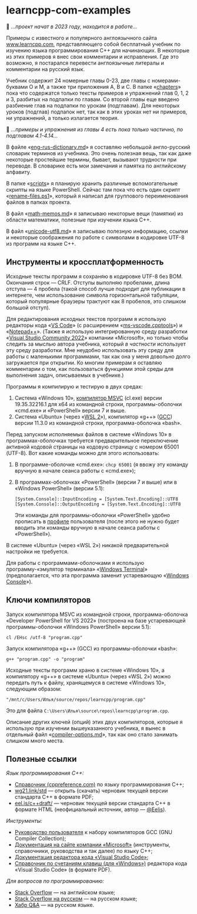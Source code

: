 # learncpp-com-examples
🚧 *...проект начат в 2023 году, находится в работе...*

Примеры с известного и популярного англоязычного сайта www.learncpp.com, представляющего собой бесплатный учебник по изучению языка программирования C++ для начинающих. В некоторые из этих примеров я внес свои комментарии и исправления. Где это возможно, я постарался перевести англоязычные литералы и комментарии на русский язык.

Учебник содержит 24 номерные главы 0-23, две главы с номерами-буквами O и M, а также три приложения A, B и C. В папке «[chapters](chapters/)» пока что содержатся только тексты примеров и упражнений глав 0, 1, 2 и 3, разбитых на подпапки по главам. Со второй главы еще введено разбиение глав на подпапки по урокам (подглавам). Для некоторых уроков (подглав) подпапок нет, так как в этих уроках нет ни примеров, ни упражнений, а только излагается теория.

🚧 *...примеры и упражнения из главы 4 есть пока только частично, по подглавам 4.1-4.14...*

В файле «[eng-rus-dictionary.md](eng-rus-dictionary.md)» я составляю небольшой англо-русский словарик терминов из учебника. Это очень полезная вещь, так как даже некоторые простейшие термины, бывает, вызывают трудности при переводе. В словарике есть мои замечания и памятка по английскому алфавиту.

В папке «[scripts](scripts/)» я планирую хранить различные вспомогательные скрипты на языке PowerShell. Сейчас там пока что есть один скрипт «[rename-files.ps1](scripts/rename-files.ps1)», который я написал для группового переименования файлов в папках проекта.

В файл «[math-memos.md](math-memos.md)» я записываю некоторые вещи (памятки) из области математики, полезные при изучении языка C++.

В файл «[unicode-utf8.md](unicode-utf8.md)» я записываю полезную информацию, ссылки и некоторые соображения по работе с символами в кодировке UTF-8 из программ на языке C++.

## Инструменты и кроссплатформенность

Исходные тексты программ я сохраняю в кодировке UTF-8 без BOM. Окончания строк&nbsp;— CRLF. Отступы выполняю пробелами, длина отступа&nbsp;— 4 пробела (такой способ лучше подходит для публикации в интернете, чем использование символа горизонтальной табуляции, который популярные браузеры трактуют как 8 пробелов, это слишком большой отступ). 

Для редактирования исходных текстов программ я использую редакторы кода «[VS Code](https://ru.wikipedia.org/wiki/Visual_Studio_Code)» (с расширением «[ms-vscode.cpptools](https://marketplace.visualstudio.com/items?itemName=ms-vscode.cpptools)») и «[Notepad++](https://ru.wikipedia.org/wiki/Notepad%2B%2B)». (Также я использую интегрированную среду разработки «[Visual Studio Community 2022](https://visualstudio.microsoft.com/vs/community/)» компании «Microsoft», но только чтобы следить за мыслью автора учебника, который _в частности_ использует эту среду разработки. Мне неудобно использовать эту среду для работы с маленькими программами, так как она у меня довольно долго загружается при открытии. Ко многим примерам я оставляю комментарии о том, как пользоваться функциями этой среды для выполнения задач, описываемых в учебнике.)

Программы я компилирую и тестирую в двух средах:

1. Система «Windows 10», [компилятор MSVC](https://ru.wikipedia.org/wiki/Microsoft_Visual_C%2B%2B) (cl.exe) версии 19.35.32216.1 для x64 из командной строки, программы-оболочки «cmd.exe» и «PowerShell» версии 7 и выше.
2. Система «Ubuntu» (через «[WSL 2](https://learn.microsoft.com/en-us/windows/wsl/)»), компилятор «g++» ([GCC](https://ru.wikipedia.org/wiki/GNU_Compiler_Collection)) версии 11.3.0 из командной строки, программа-оболочка «bash».

Перед запуском исполняемых файлов в системе «Windows 10» в программах-оболочках требуется предварительное переключение активной кодовой страницы на кодовую страницу с номером 65001 (UTF-8). Вот какие команды можно для этого использовать:

1. В программе-оболочке «cmd.exe»: `chcp 65001` (я ввожу эту команду вручную в начале сеанса работы с «cmd.exe»);
2. В программах-оболочках «PowerShell» (версии 7 и выше) или в «Windows PowerShell» (версии 5.1):
   
   ```
   [System.Console]::InputEncoding = [System.Text.Encoding]::UTF8
   [System.Console]::OutputEncoding = [System.Text.Encoding]::UTF8
   ```
   Эти команды для программы-оболочки «PowerShell» удобно прописать в [профиле](https://learn.microsoft.com/en-us/powershell/module/microsoft.powershell.core/about/about_profiles) пользователя (после этого не нужно будет вводить эти команды вручную в начале сеанса работы с «PowerShell»).

В системе «Ubuntu» (через «WSL 2») никакой предварительной настройки не требуется.

Для работы с программами-оболочками я использую программу-«эмулятор терминала» «[Windows Terminal](https://ru.wikipedia.org/wiki/Windows_Terminal)» (предполагается, что эта программа заменит устаревающую «[Windows Console](https://en.wikipedia.org/wiki/Windows_Console)»).

## Ключи компиляторов

Запуск компилятора MSVC из командной строки, программа-оболочка «Developer PowerShell for VS 2022» (построена на базе устаревающей программы-оболочки «Windows PowerShell» версии 5.1):
```
cl /EHsc /utf-8 "program.cpp"
```

Запуск компилятора «g++» (GCC) из программы-оболочки «bash»:
```
g++ "program.cpp" -o "program"
```
Исходные тексты программ храню в системе «Windows 10», а компилятору «g++» в системе «Ubuntu» (через «WSL 2») можно передать путь к файлу, хранящемуся в системе «Windows 10», следующим образом:
```
"/mnt/c/Users/Илья/source/repos/learncpp/program.cpp"
```
Это для файла `C:\Users\Илья\source\repos\learncpp\program.cpp`.

Описание других ключей (опций) этих двух компиляторов, которые я использую при изучении вышеуказанного учебника, я вынес в отдельный файл «[compiler-options.md](compiler-options.md)», так как оно стало занимать слишком много места.

## Полезные ссылки

_Язык программирования C++:_

- [Справочник (cppreference.com)](https://en.cppreference.com) по языку программирования C++;
- [wg21.link/std](https://wg21.link/std) — открыть (скачать) черновик текущей версии стандарта C++ в формате PDF;
- [eel.is/c++draft/](https://eel.is/c++draft/) — черновик текущей версии стандарта C++ в формате HTML (неофициальный источник, автор&nbsp;— [@Eelis](https://github.com/Eelis)).

_Инструменты:_

- [Руководство пользователя](https://gcc.gnu.org/onlinedocs/gcc/) к набору компиляторов GCC (GNU Compiler Collection);
- [Документация на сайте компании «Microsoft»](https://learn.microsoft.com/en-us/cpp/) (инструменты, справочники, руководства и так далее) по языку C++;
- [Документация редактора кода «Visual Studio Code»](https://code.visualstudio.com/docs);
- [Справочник по счетаниям клавиш (для «Windows»)](https://code.visualstudio.com/shortcuts/keyboard-shortcuts-windows.pdf) редактора кода «Visual Studio Code» (в формате PDF).

_Для вопросов по программированию:_

- [Stack Overflow](https://stackoverflow.com) — на английском языке;
- [Stack Overflow на русском](https://ru.stackoverflow.com) — на русском языке;
- [Хабр Q&A](https://qna.habr.com) — на русском языке.
